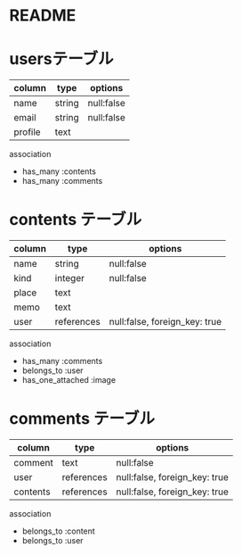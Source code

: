 # README

# usersテーブル
 | column  | type   |  options   |
 |---------|--------|------------|
 |name     | string | null:false |
 |email    | string | null:false |
 |profile  | text   |            |
 

association
- has_many :contents
- has_many :comments


# contents テーブル
 |column | type       | options                       |
 |-------|------------|-------------------------------|
 |name   | string     |  null:false                   |
 |kind   | integer    |  null:false                   |  <ActiveHash使用予定>
 |place  | text       |                               |
 |memo   | text       |                               |
 |user   | references | null:false, foreign_key: true |

association 
- has_many :comments
- belongs_to :user
- has_one_attached :image

# comments テーブル
 |column    | type       | options                       |
 |----------|------------|-------------------------------|
 | comment  | text       | null:false                    |
 | user     | references | null:false, foreign_key: true |
 | contents | references | null:false, foreign_key: true |
  
association
- belongs_to :content
- belongs_to :user